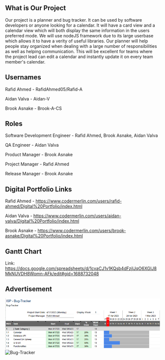## What is Our Project
Our project is a planner and bug tracker. It can be used by software developers or anyone looking for a calendar. It will have a card view and a calendar view which will both display the same information in the users preferred mode. We will use nodeJS framework due to its large userbase which allows it to have a verity of useful libraries. Our planner will help people stay organized when dealing with a large number of responsibilities as well as helping communication. This will be excellent for teams where the project lead can edit a calendar and instantly update it on every team member's calendar.

## Usernames
Rafid Ahmed - RafidAhmed05/Rafid-A

Aidan Valva - Aidan-V

Brook Asnake - Brook-A-CS

## Roles

Software Development Engineer - Rafid Ahmed, Brook Asnake, Aidan Valva

QA Engineer - Aidan Valva

Product Manager - Brook Asnake

Project Manager - Rafid Ahmed

Release Manager - Brook Asnake

## Digital Portfolio Links

Rafid Ahmed - https://www.codermerlin.com/users/rafid-ahmed/Digital%20Portfolio/index.html

Aidan Valva - https://www.codermerlin.com/users/aidan-valva/Digital%20Portfolio/index.html

Brook Asnake - https://www.codermerlin.com/users/brook-asnake/Digital%20Portfolio/index.html

## Gantt Chart

Link: https://docs.google.com/spreadsheets/d/1cvaCJ1v1KQsb4dFzjlJqO6XGIJ8MkNUVDH8Womn-AFk/edit#gid=1688732048

## Advertisement
![gantt chart](https://raw.githubusercontent.com/CSAllenISD/2023-ISP-Bug-Tracker/main/Gantt%20Chart.PNG)
![Bug-Tracker](https://user-images.githubusercontent.com/70545345/219811792-9039138b-5222-411d-ae9a-4b494d2c41a7.png)


